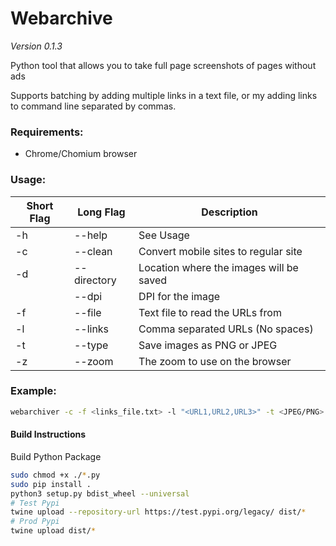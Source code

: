 # Webarchive
*Version 0.1.3*

Python tool that allows you to take full page screenshots of pages without ads

Supports batching by adding multiple links in a text file, or my adding links to command line separated by commas.

### Requirements:
- Chrome/Chomium browser

### Usage:
| Short Flag | Long Flag   | Description                             |
|------------|-------------|-----------------------------------------|
| -h         | --help      | See Usage                               |
| -c         | --clean     | Convert mobile sites to regular site    |
| -d         | --directory | Location where the images will be saved |
|            | --dpi       | DPI for the image                       |
| -f         | --file      | Text file to read the URLs from         |
| -l         | --links     | Comma separated URLs (No spaces)        |
| -t         | --type      | Save images as PNG or JPEG              |
| -z         | --zoom      | The zoom to use on the browser          |


### Example:
```bash
webarchiver -c -f <links_file.txt> -l "<URL1,URL2,URL3>" -t <JPEG/PNG> -d "~/Downloads" -z 100 --dpi 1
```

#### Build Instructions
Build Python Package

```bash
sudo chmod +x ./*.py
sudo pip install .
python3 setup.py bdist_wheel --universal
# Test Pypi
twine upload --repository-url https://test.pypi.org/legacy/ dist/*
# Prod Pypi
twine upload dist/*
```
